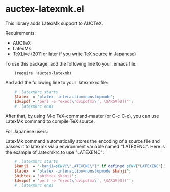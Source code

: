 # auctex-latexmk.el

This library adds LatexMk support to AUCTeX.

Requirements:
* AUCTeX
* LatexMk
* TeXLive (2011 or later if you write TeX source in Japanese)

To use this package, add the following line to your .emacs file:
```elisp
    (require 'auctex-latexmk)
```
And add the following line to your .latexmkrc file:
```perl
    # .latexmkrc starts
    $latex  = "platex -interaction=nonstopmode";
    $dvipdf = 'perl -e "exec(\'dvipdfmx\', \$ARGV[0])"';
    # .latexmkrc ends
```
After that, by using M-x TeX-command-master (or C-c C-c), you can use
LatexMk command to compile TeX source.

For Japanese users:

LatexMk command automatically stores the encoding of a source file
and passes it to latexmk via a environment variable named "LATEXENC".
Here is the example of .latexmkrc to use "LATEXENC":
```perl
    # .latexmkrc starts
    $kanji  = "-kanji=$ENV{\"LATEXENC\"}" if defined $ENV{"LATEXENC"};
    $latex  = "platex -interaction=nonstopmode $kanji";
    $bibtex = 'pbibtex $kanji';
    $dvipdf = 'perl -e "exec(\'dvipdfmx\', \$ARGV[0])"';
    # .latexmkrc ends
```
